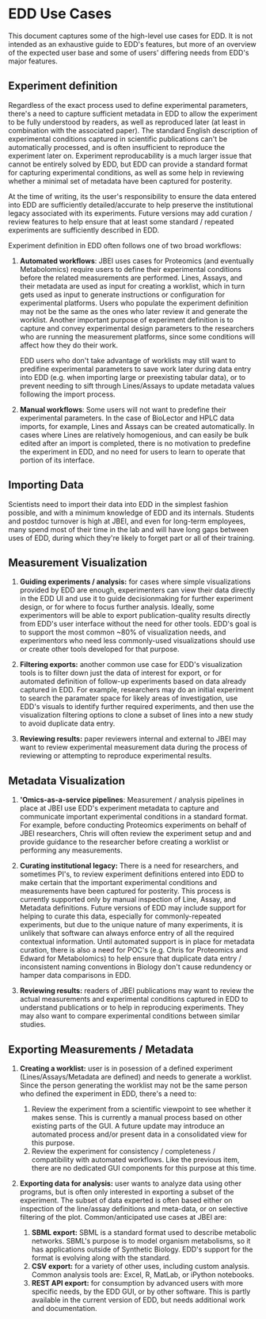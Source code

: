 # EDD Use Cases

This document captures some of the high-level use cases for EDD. It is not intended as an
exhaustive guide to EDD's features, but more of an overview of the expected user base and some of
users' differing needs from EDD's major features.

## Experiment definition

Regardless of the exact process used to define experimental parameters, there's a need to capture
sufficient metadata in EDD to allow the experiment to be fully understood by readers, as well as
reproduced later (at least in combination with the associated paper). The standard English
description of experimental conditions captured in scientific publications can't be automatically
processed, and is often insufficient to reproduce the experiment later on. Experiment
reproducability is a much larger issue that cannot be entirely solved by EDD, but EDD can provide
a standard format for capturing experimental conditions, as well as some help in reviewing whether
a minimal set of metadata have been captured for posterity.

At the time of writing, its the user's responsibility to ensure the data entered into EDD are
sufficiently detailed/accurate to help preserve the institutional legacy associated with its
experiments. Future versions may add curation / review features to help ensure that at least some
standard / repeated experiments are sufficiently described in EDD.

Experiment definition in EDD often follows one of two broad workflows:

1. **Automated workflows**: JBEI uses cases for Proteomics (and eventually Metabolomics) require
   users to define their experimental conditions before the related measurements are performed.
   Lines, Assays, and their metadata are used as input for creating a worklist, which in turn gets
   used as input to generate instructions or configuration for experimental platforms. Users who
   populate the experiment definition may not be the same as the ones who later review it and
   generate the worklist. Another important purpose of experiment definition is to capture and
   convey experimental design parameters to the researchers who are running the measurement
   platforms, since some conditions will affect how they do their work.

    EDD users who don't take advantage of worklists may still want to predifine experimental
    parameters to save work later during data entry into EDD (e.g. when importing large or
    preexisting tabular data), or to prevent needing to sift through Lines/Assays to update
    metadata values following the import process.

2. **Manual workflows**: Some users will not want to predefine their experimental parameters. In
   the case of BioLector and HPLC data imports, for example, Lines and Assays can be created
   automatically. In cases where Lines are relatively homogenious, and can easily be bulk edited
   after an import is completed, there is no motivation to predefine the experiment in EDD, and no
   need for users to learn to operate that portion of its interface.

## Importing Data

Scientists need to import their data into EDD in the simplest fashion possible, and with a minimum
knowledge of EDD and its internals. Students and postdoc turnover is high at JBEI, and even for
long-term employees, many spend most of their time in the lab and will have long gaps between uses
of EDD, during which they're likely to forget part or all of their training.

## Measurement Visualization

1. **Guiding experiments / analysis:** for cases where simple visualizations provided by EDD are
   enough, experimenters can view their data directly in the EDD UI and use it to guide
   decisionmaking for further experiment design, or for where to focus further analysis. Ideally,
   some experimentors will be able to export publication-quality results directly from EDD's user
   interface without the need for other tools. EDD's goal is to support the most common \~80% of
   visualization needs, and experimentors who need less commonly-used visualizations should use
   or create other tools developed for that purpose.

2. **Filtering exports:** another common use case for EDD's visualization tools is to filter down
   just the data of interest for export, or for automated definition of follow-up experiments
   based on data already captured in EDD. For example, researchers may do an initial experiment
   to search the paramater space for likely areas of investigation, use EDD's visuals to identify
   further required experiments, and then use the visualization filtering options to clone a
   subset of lines into a new study to avoid duplicate data entry.

3. **Reviewing results:** paper reviewers internal and external to JBEI may want to review
   experimental measurement data during the process of reviewing or attempting to reproduce
   experimental results.

## Metadata Visualization

1. **'Omics-as-a-service pipelines**: Measurement / analysis pipelines in place at JBEI use EDD's
   experiment metadata to capture and communicate important experimental conditions in a standard
   format. For example, before conducting Proteomics experiments on behalf of JBEI researchers,
   Chris will often review the experiment setup and and provide guidance to the researcher before
   creating a worklist or performing any measurements.

2. **Curating institutional legacy:** There is a need for researchers, and sometimes PI's, to
   review experiment definitions entered into EDD to make certain that the important experimental
   conditions and measurements have been captured for posterity. This process is currently
   supported only by manual inspection of Line, Assay, and Metadata definitions. Future versions
   of EDD may include support for helping to curate this data, especially for commonly-repeated
   experiments, but due to the unique nature of many experiments, it is unlikely that software can
   always enforce entry of all the required contextual information. Until automated support is in
   place for metadata curation, there is also a need for POC's (e.g. Chris for Proteomics and
   Edward for Metabolomics) to help ensure that duplicate data entry / inconsistent naming
   conventions in Biology don't cause redundency or hamper data comparisons in EDD.

3. **Reviewing results:** readers of JBEI publications may want to review the actual measurements
   and experimental conditions captured in EDD to understand publications or to help in
   reproducing experiments. They may also want to compare experimental conditions between
   similar studies.

## Exporting Measurements / Metadata

1. **Creating a worklist:** user is in posession of a defined experiment (Lines/Assays/Metadata
   are defined) and needs to generate a worklist. Since the person generating the worklist may not
   be the same person who defined the experiment in EDD, there's a need to:

    1. Review the experiment from a scientific viewpoint to see whether it makes sense. This is
       currently a manual process based on other existing parts of the GUI. A future update may
       introduce an automated process and/or present data in a consolidated view for
       this purpose.
    2. Review the experiment for consistency / completeness / compatibility with
       automated workflows. Like the previous item, there are no dedicated GUI components for
       this purpose at this time.

2. **Exporting data for analysis:** user wants to analyze data using other programs, but is often
   only interested in exporting a subset of the experiment. The subset of data experted is often
   based either on inspection of the line/assay definitions and meta-data, or on selective
   filtering of the plot. Common/anticipated use cases at JBEI are:

    1. **SBML export:** SBML is a standard format used to describe metabolic networks. SBML's
       purpose is to model organism metabolisms, so it has applications outside of Synthetic
       Biology. EDD's support for the format is evolving along with the standard.
    2. **CSV export:** for a variety of other uses, including custom analysis. Common analysis
       tools are: Excel, R, MatLab, or iPython notebooks.
    3. **REST API export:** for consumption by advanced users with more specific needs, by the
       EDD GUI, or by other software. This is partly available in the current version of EDD,
       but needs additional work and documentation.

